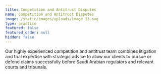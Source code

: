 ```yaml
---
title: Competition and Antitrust Disputes
name: Competition and Antitrust Disputes
image: /static/images/uploads/image 13.svg
type: practice
featured: false
featured_order: null
hidden: false
---
```

Our highly experienced competition and antitrust team combines litigation and trial expertise with strategic advice to allow our clients to pursue or defend claims successfully before Saudi Arabian regulators and relevant courts and tribunals.

